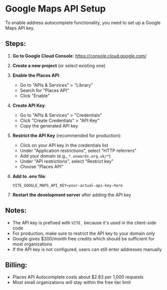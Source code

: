 # Google Maps API Setup

To enable address autocomplete functionality, you need to set up a Google Maps API key.

## Steps:

1. **Go to Google Cloud Console**: https://console.cloud.google.com/

2. **Create a new project** (or select existing one)

3. **Enable the Places API**:
   - Go to "APIs & Services" > "Library"
   - Search for "Places API" 
   - Click "Enable"

4. **Create API Key**:
   - Go to "APIs & Services" > "Credentials"
   - Click "Create Credentials" > "API Key"
   - Copy the generated API key

5. **Restrict the API Key** (recommended for production):
   - Click on your API key in the credentials list
   - Under "Application restrictions", select "HTTP referrers"
   - Add your domain (e.g., `*.onwards.org.uk/*`)
   - Under "API restrictions", select "Restrict key"
   - Choose "Places API"

6. **Add to .env file**:
   ```
   VITE_GOOGLE_MAPS_API_KEY=your-actual-api-key-here
   ```

7. **Restart the development server** after adding the API key

## Notes:
- The API key is prefixed with `VITE_` because it's used in the client-side code
- For production, make sure to restrict the API key to your domain only
- Google gives $200/month free credits which should be sufficient for most organizations
- If the API key is not configured, users can still enter addresses manually

## Billing:
- Places API Autocomplete costs about $2.83 per 1,000 requests
- Most small organizations will stay within the free tier limit